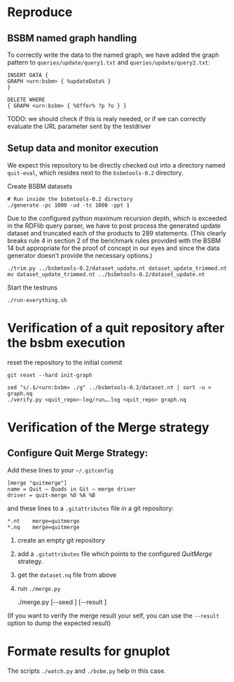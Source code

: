 # Reproduce

## BSBM named graph handling

To correctly write the data to the named graph, we have added the graph pattern to `queries/update/query1.txt` and `queries/update/query2.txt`:

    INSERT DATA {
    GRAPH <urn:bsbm> { %updateData% }
    }

    DELETE WHERE
    { GRAPH <urn:bsbm> { %Offer% ?p ?o } }

TODO: we should check if this is realy needed, or if we can correctly evaluate the URL parameter sent by the testdriver

## Setup data and monitor execution

We expect this repository to be directly checked out into a directory named `quit-eval`, which resides next to the `bsbmtools-0.2` directory.

Create BSBM datasets

    # Run inside the bsbmtools-0.2 directory
    ./generate -pc 1000 -ud -tc 1000 -ppt 1

Due to the configured python maximum recursion depth, which is exceeded in the RDFlib query parser, we have to post process the generated update dataset and truncated each of the products to 289 statements. (This clearly breaks rule 4 in section 2 of the benchmark rules provided with the BSBM 14 but appropriate for the proof of concept in our eyes and since the data generator doesn't provide the necessary options.)

    ./trim.py ../bsbmtools-0.2/dataset_update.nt dataset_update_trimmed.nt
    mv dataset_update_trimmed.nt ../bsbmtools-0.2/dataset_update.nt

Start the testruns

    ./run-everything.sh

# Verification of a quit repository after the bsbm execution

reset the repository to the initial commit

    git reset --hard init-graph

    sed "s/.$/<urn:bsbm> ./g" ../bsbmtools-0.2/dataset.nt | sort -u > graph.nq
    ./verify.py <quit_repo>-log/run….log <quit_repo> graph.nq

# Verification of the Merge strategy

## Configure Quit Merge Strategy:

Add these lines to your `~/.gitconfig`

    [merge "quitmerge"]
    name = Quit – Quads in Git – merge driver
    driver = quit-merge %O %A %B

and these lines to a `.gitattributes` file in a git repository:

    *.nt    merge=quitmerge
    *.nq    merge=quitmerge

1. create an empty git repository
2. add a `.gitattributes` file which points to the configured *QuitMerge* strategy.
3. get the `dataset.nq` file from above
4. run `./merge.py`

    ./merge.py <the git repo> <path to graph.nq> [--seed <any seed>] [--result <the correct merge result>]

(If you want to verify the merge result your self, you can use the `--result` option to dump the expected result)

# Formate results for gnuplot

The scripts `./watch.py` and `./bsbm.py` help in this case.
